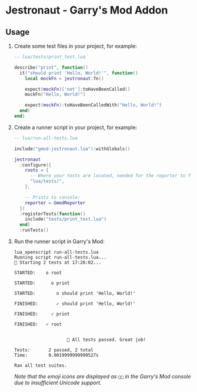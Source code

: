 # Jestronaut - Garry's Mod Addon

## Usage

1. Create some test files in your project, for example:

    ```lua
    -- lua/tests/print_test.lua

    describe("print", function()
      it("should print 'Hello, World!'", function()
        local mockFn = jestronaut:fn()

        expect(mockFn)['not']:toHaveBeenCalled()
        mockFn("Hello, World!")

        expect(mockFn):toHaveBeenCalledWith("Hello, World!")
      end)
    end)
    ```

2. Create a runner script in your project, for example:

    ```lua
    -- lua/run-all-tests.lua

    include("gmod-jestronaut.lua"):withGlobals()

    jestronaut
      :configure({
        roots = {
          -- Where your tests are located, needed for the reporter to find the source files:
          "lua/tests/",
        },

        -- Prints to console:
        reporter = GmodReporter
      })
      :registerTests(function()
        include("tests/print_test.lua")
      end)
      :runTests()
    ```

3. Run the runner script in Garry's Mod:

    ```
    lua_openscript run-all-tests.lua
    Running script run-all-tests.lua...
    🚀 Starting 2 tests at 17:26:02...

    STARTED:    o root

    STARTED:      o print

    STARTED:        o should print 'Hello, World!'

    FINISHED:       ✓ should print 'Hello, World!'

    FINISHED:     ✓ print

    FINISHED:   ✓ root


                        🎉 All tests passed. Great job!                     

    Tests:       2 passed, 2 total
    Time:        0.0019999999999527s

    Ran all test suites.
    ```

    *Note that the emoji icons are displayed as `□□` in the Garry's Mod console due to insufficient Unicode support.*